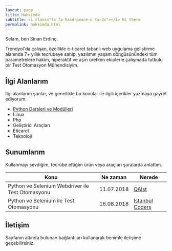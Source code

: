```yaml
---
layout: page
title: Hakkımda
subtitle: <i class="fa fa-hand-peace-o fa-2x"></i> Hi there
permalink: hakkimda.html
---
```


Selam, ben Sinan Erdinç.

Trendyol'da çalışan, özellikle e-ticaret tabanlı web uygulama geliştirme alanında 7+ yıllık tecrübeye sahip, yazılımın yaşam döngüsünündeki tüm parametrelere hakim, hiperaktif ve aşırı üretken ekiplerle çalışmada tutkulu bir Test Otomasyon Mühendisiyim.


## İlgi Alanlarım
İlgi alanlarım şunlar, ve genellikle bu konular ile ilgili içerikler yazmaya gayret ediyorum.

- [Python Dersleri ve Modülleri](/python-dersleri-ve-modulleri "Python Dersleri ve Modülleri")
- Linux
- Php
- Geliştirici Araçları
- Eticaret
- Teknoloji


## Sunumlarım
Kullanmayı sevdiğim, tecrübe ettiğim ürün veya araçları şuralarda anlattım.

| Konu | Ne zaman  | Nerede |
|--|--|--|
| Python ve Selenium Webdriver ile Test Otomasyonu | 11.07.2018 | [QAIst](https://www.meetup.com/QAIstMeetup/events/252359014/) |  
| Python ve Selenium ile Test Otomasyonu | 16.08.2018 | [Istanbul Coders](http://istanbulcoders.org/meetings/2018/08/16/python-selenium-test-otomasyon/)  |


## İletişim

Sayfanın altında bulunan bağlantıları kullanarak benimle iletişime geçebilirsiniz.

